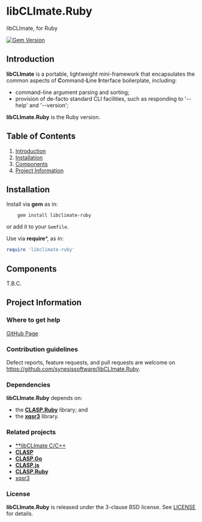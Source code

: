 # libCLImate.Ruby
libCLImate, for Ruby

[![Gem Version](https://badge.fury.io/rb/libclimate-ruby.svg)](https://badge.fury.io/rb/libclimate-ruby)

## Introduction

**libCLImate** is a portable, lightweight mini-framework that encapsulates the common aspects of **C**ommand-**L**ine **I**nterface boilerplate, including:

- command-line argument parsing and sorting;
- provision of de-facto standard CLI facilities, such as responding to '--help' and '--version';

**libCLImate.Ruby** is the Ruby version.

## Table of Contents

1. [Introduction](#introduction)
2. [Installation](#installation)
3. [Components](#components)
4. [Project Information](#project-information)

## Installation

Install via **gem** as in:

```
	gem install libclimate-ruby
```

or add it to your `Gemfile`.

Use via **require***, as in:

```Ruby
require 'libclimate-ruby'
```

## Components

T.B.C.

## Project Information

### Where to get help

[GitHub Page](https://github.com/synesissoftware/libCLImate.Ruby "GitHub Page")

### Contribution guidelines

Defect reports, feature requests, and pull requests are welcome on https://github.com/synesissoftware/libCLImate.Ruby.

### Dependencies

**libCLImate.Ruby** depends on:

* the [**CLASP.Ruby**](https://github.com/synesissoftware/CLASP.Ruby) library; and
* the [**xqsr3**](https://github.com/synesissoftware/xqsr3) library.

### Related projects

* [**libCLImate C/C++](https://github.com/synesissoftware/libCLImate.Ruby)
* [**CLASP**](https://github.com/synesissoftware/CLASP/)
* [**CLASP.Go**](https://github.com/synesissoftware/CLASP.Go/)
* [**CLASP.js**](https://github.com/synesissoftware/CLASP.js/)
* [**CLASP.Ruby**](https://github.com/synesissoftware/CLASP.Ruby/)
* [xqsr3](https://github.com/synesissoftware.com/libCLImate.Ruby-xml/)

### License

**libCLImate.Ruby** is released under the 3-clause BSD license. See [LICENSE](./LICENSE) for details.
